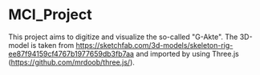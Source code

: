 # MCI_Project

This project aims to digitize and visualize the so-called "G-Akte".
The 3D-model is taken from https://sketchfab.com/3d-models/skeleton-rig-ee87f94159cf4767b1977659db3fb7aa and imported by using Three.js (https://github.com/mrdoob/three.js/). 
